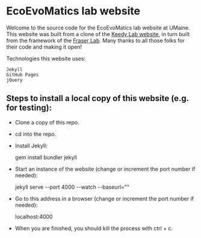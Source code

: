 # EcoEvoMatics lab website

Welcome to the source code for the EcoEvoMatics lab website at UMaine. This website was built from a clone of the [Keedy Lab website](https://github.com/keedylab/keedylab.github.io), in turn built from the framework of the [Fraser Lab](https://fraserlab.com/2020/05/03/Clone-this-website).  Many thanks to all those folks for their code and making it open!

Technologies this website uses:  

    Jekyll
    GitHub Pages
    jQuery

## Steps to install a local copy of this website (e.g. for testing):

* Clone a copy of this repo.

* cd into the repo.

* Install Jekyll:

    gem install bundler jekyll

* Start an instance of the website (change or increment the port number if needed):

    jekyll serve --port 4000 --watch --baseurl=""

* Go to this address in a browser (change or increment the port number if needed):

    localhost:4000

* When you are finished, you should kill the process with ctrl + c.
